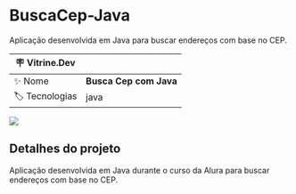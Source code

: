 # BuscaCep-Java
Aplicação desenvolvida em Java para buscar endereços com base no CEP.

| :placard: Vitrine.Dev |     |
| -------------  | --- |
| :sparkles: Nome        | **Busca Cep com Java**
| :label: Tecnologias | java

<!-- Inserir imagem com a #vitrinedev ao final do link -->
![](https://via.placeholder.com/1200x500.png?text=imagem+lindona+do+meu+projeto#vitrinedev)

## Detalhes do projeto

Aplicação desenvolvida em Java durante o curso da Alura para buscar endereços com base no CEP.
